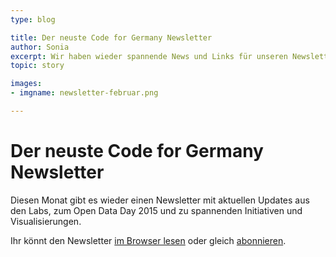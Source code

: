 ```yaml
---
type: blog

title: Der neuste Code for Germany Newsletter
author: Sonia
excerpt: Wir haben wieder spannende News und Links für unseren Newsletter gesammelt.
topic: story

images:
- imgname: newsletter-februar.png

---
```


# Der neuste Code for Germany Newsletter


Diesen Monat gibt es wieder einen Newsletter mit aktuellen Updates aus den Labs, zum Open Data Day 2015 und zu spannenden Initiativen und Visualisierungen.

Ihr könnt den Newsletter [im Browser lesen][] oder gleich [abonnieren][].

[abonnieren]: http://okfn.us5.list-manage.com/subscribe?u=929f1e07936386d34833e20d1&id=bb63fcab72
[im Browser lesen]: http://us5.campaign-archive1.com/?u=929f1e07936386d34833e20d1&id=2bafe22e17&e=[UNIQID]
